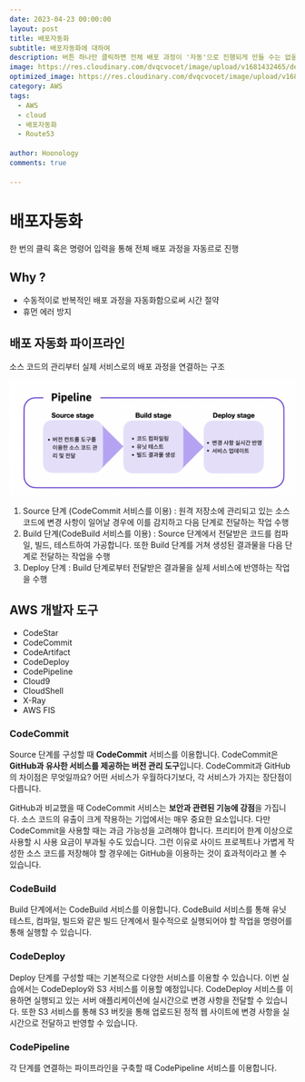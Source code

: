 ```yaml
---
date: 2023-04-23 00:00:00
layout: post
title: 배포자동화
subtitle: 배포자동화에 대하여
description: 버튼 하나만 클릭하면 전체 배포 과정이 '자동'으로 진행되게 만들 수는 없을까요?
image: https://res.cloudinary.com/dvqcvocet/image/upload/v1681432465/dev-jeans_%E1%84%87%E1%85%A9%E1%86%A8%E1%84%89%E1%85%A1%E1%84%87%E1%85%A9%E1%86%AB_y5n0eh.png
optimized_image: https://res.cloudinary.com/dvqcvocet/image/upload/v1681432465/dev-jeans_%E1%84%87%E1%85%A9%E1%86%A8%E1%84%89%E1%85%A1%E1%84%87%E1%85%A9%E1%86%AB_y5n0eh.png 
category: AWS
tags:
  - AWS
  - cloud
  - 배포자동화
  - Route53 

author: Hoonology
comments: true

---
```


# 배포자동화
한 번의 클릭 혹은 명령어 입력을 통해 전체 배포 과정을 자동르로 진행

## Why ?
- 수동적이로 반복적인 배포 과정을 자동화함으로써 시간 절약
- 휴먼 에러 방지

## 배포 자동화 파이프라인
소스 코드의 관리부터 실제 서비스로의 배포 과정을 연결하는 구조

![파이프라인](/assets/img/AWS/pipeline.png)

1. Source 단계 (CodeCommit 서비스를 이용) : 원격 저장소에 관리되고 있는 소스 코드에 변경 사항이 일어날 경우에 이를 감지하고 다음 단계로 전달하는 작업 수행
2. Build 단계(CodeBuild 서비스를 이용) : Source 단계에서 전달받은 코드를 컴파일, 빌드, 테스트하여 가공합니다. 또한 Build 단계를 거쳐 생성된 결과물을 다음 단계로 전달하는 작업을 수행
3. Deploy 단계 : Build 단계로부터 전달받은 결과물을 실제 서비스에 반영하는 작업을 수행

## AWS 개발자 도구
- CodeStar
- CodeCommit
- CodeArtifact
- CodeDeploy
- CodePipeline
- Cloud9
- CloudShell
- X-Ray
- AWS FIS


### CodeCommit
Source 단계를 구성할 때 **CodeCommit** 서비스를 이용합니다. CodeCommit은 **GitHub과 유사한 서비스를 제공하는 버전 관리 도구**입니다. CodeCommit과 GitHub의 차이점은 무엇일까요? 어떤 서비스가 우월하다기보다, 각 서비스가 가지는 장단점이 다릅니다.

GitHub과 비교했을 때 CodeCommit 서비스는 **보안과 관련된 기능에 강점**을 가집니다. 소스 코드의 유출이 크게 작용하는 기업에서는 매우 중요한 요소입니다. 다만 CodeCommit을 사용할 때는 과금 가능성을 고려해야 합니다. 프리티어 한계 이상으로 사용할 시 사용 요금이 부과될 수도 있습니다. 그런 이유로 사이드 프로젝트나 가볍게 작성한 소스 코드를 저장해야 할 경우에는 GitHub을 이용하는 것이 효과적이라고 볼 수 있습니다.

### CodeBuild
Build 단계에서는 CodeBuild 서비스를 이용합니다. CodeBuild 서비스를 통해 유닛 테스트, 컴파일, 빌드와 같은 빌드 단계에서 필수적으로 실행되어야 할 작업을 명령어를 통해 실행할 수 있습니다.

### CodeDeploy
Deploy 단계를 구성할 때는 기본적으로 다양한 서비스를 이용할 수 있습니다. 이번 실습에서는 CodeDeploy와 S3 서비스를 이용할 예정입니다. CodeDeploy 서비스를 이용하면 실행되고 있는 서버 애플리케이션에 실시간으로 변경 사항을 전달할 수 있습니다. 또한 S3 서비스를 통해 S3 버킷을 통해 업로드된 정적 웹 사이트에 변경 사항을 실시간으로 전달하고 반영할 수 있습니다.

### CodePipeline
각 단계를 연결하는 파이프라인을 구축할 때 CodePipeline 서비스를 이용합니다.

